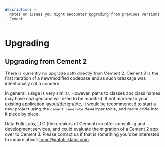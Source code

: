 ```yaml
---
description: >-
  Notes on issues you might encounter upgrading from previous versions of
  Cement.
---
```


# Upgrading

## Upgrading from Cement 2

There is currently no upgrade path directly from Cement 2.  Cement 3 is the first iteration of a new/modified codebase and as such breakage was intentionally not  a concern.

In general, usage is very similar.  However, paths to classes and class names may have changed and will need to be modified.  If not married to your existing application layout/design/etc, it would be recommended to start a new project using the `cement generate` developer tools, and move code into it piece by piece.

Data Folk Labs, LLC \(the creators of Cement\) do offer consulting and development services, and could evaluate the migration of a Cement 2 app over to Cement 3.  Please contact us if that is something you'd be interested to inquire about: [team@datafolklabs.com](mailto:%20team@datafolklabs.com).

